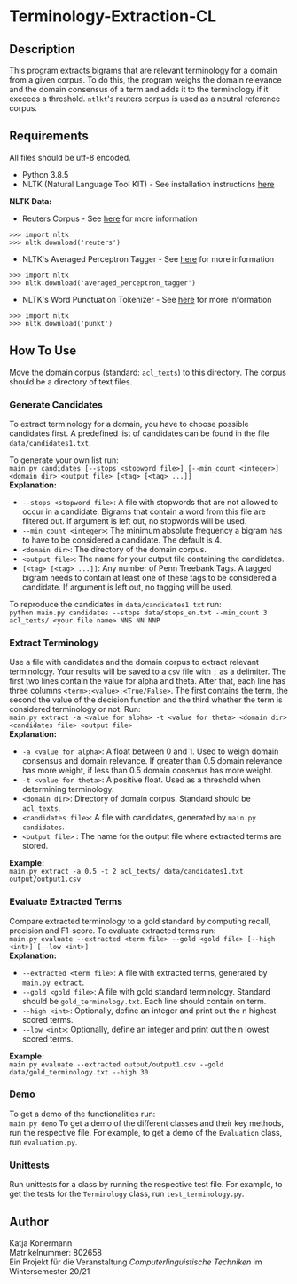 # Terminology-Extraction-CL

## Description
This program extracts bigrams that are relevant terminology for a domain from a given corpus. To do this, the program weighs the domain relevance and the domain consensus of a term and adds it to the terminology if it exceeds a threshold.
`ntlkt`'s reuters corpus is used as a neutral reference corpus.

## Requirements
All files should be utf-8 encoded.

+ Python 3.8.5
+ NLTK (Natural Language Tool KIT) - See installation instructions [here](https://www.nltk.org/install.html)<br>

__NLTK Data:__
+ Reuters Corpus - See [here](http://www.nltk.org/data.html) for more information
```
>>> import nltk
>>> nltk.download('reuters')
```
+ NLTK's Averaged Perceptron Tagger - See [here](http://www.nltk.org/data.html) for more information
```
>>> import nltk
>>> nltk.download('averaged_perceptron_tagger')
```
+ NLTK's Word Punctuation Tokenizer - See [here](http://www.nltk.org/data.html) for more information
```
>>> import nltk
>>> nltk.download('punkt')
```
## How To Use
Move the domain corpus (standard: `acl_texts`) to this directory. The corpus should be a directory of text files. 

### Generate Candidates
To extract terminology for a domain, you have to choose possible candidates first.
A predefined list of candidates can be found in the file `data/candidates1.txt`.<br>

To generate your own list run:<br>
`main.py candidates [--stops <stopword file>] [--min_count <integer>] <domain dir> <output file> [<tag> [<tag> ...]]`<br>
__Explanation:__
+ `--stops <stopword file>`: A file with stopwords that are not allowed to occur in a candidate. Bigrams that contain a word from this file are filtered out. If argument is left out, no stopwords will be used.
+ `--min_count <integer>`: The minimum absolute frequency a bigram has to have to be considered a candidate. The default is 4.
+ `<domain dir>`: The directory of the domain corpus.
+ `<output file>`: The name for your output file containing the candidates.
+ `[<tag> [<tag> ...]]`: Any number of Penn Treebank Tags. A tagged bigram needs to contain at least one of these tags to be considered a candidate. If argument is left out, no tagging will be used.<br>

To reproduce the candidates in `data/candidates1.txt` run:<br>
`python main.py candidates --stops data/stops_en.txt --min_count 3 acl_texts/ <your file name> NNS NN NNP`

### Extract Terminology
Use a file with candidates and the domain corpus to extract relevant terminology. Your results will be saved to a `csv` file with `;` as a delimiter. The first two lines contain the value for alpha and theta. After that, each line has three columns `<term>;<value>;<True/False>`. The first contains the term, the second the value of the decision function and the third whether the term is considered terminology or not. Run: <br>
`main.py extract -a <value for alpha> -t <value for theta> <domain dir> <candidates file> <output file>`<br>
__Explanation:__
+ `-a <value for alpha>`: A float between 0 and 1. Used to weigh domain consensus and domain relevance. If greater than 0.5 domain relevance has more weight, if less than 0.5 domain consenus has more weight.
+ `-t <value for theta>`: A positive float. Used as a threshold when determining terminology.
+ `<domain dir>`: Directory of domain corpus. Standard should be `acl_texts`.
+ `<candidates file>`: A file with candidates, generated by `main.py candidates`.
+ `<output file>` : The name for the output file where extracted terms are stored.

__Example:__<br>
`main.py extract -a 0.5 -t 2 acl_texts/ data/candidates1.txt output/output1.csv`

### Evaluate Extracted Terms
Compare extracted terminology to a gold standard by computing recall, precision and F1-score. To evaluate extracted terms run:<br>
`main.py evaluate --extracted <term file> --gold <gold file> [--high <int>] [--low <int>]`<br>
__Explanation:__
+ `--extracted <term file>`: A file with extracted terms, generated by `main.py extract`.
+ `--gold <gold file>`: A file with gold standard terminology. Standard should be `gold_terminology.txt`. Each line should contain on term.
+ `--high <int>`: Optionally, define an integer and print out the n highest scored terms.
+ `--low <int>`: Optionally, define an integer and print out the n lowest scored terms.

__Example:__<br>
`main.py evaluate --extracted output/output1.csv --gold data/gold_terminology.txt --high 30`

### Demo
To get a demo of the functionalities run:<br>
```main.py demo```
To get a demo of the different classes and their key methods, run the respective file. For example, to get a demo of the `Evaluation` class, run `evaluation.py`.

### Unittests
Run unittests for a class by running the respective test file. For example, to get the tests for the `Terminology` class, run `test_terminology.py`.

## Author
Katja Konermann<br>
Matrikelnummer: 802658<br>
Ein Projekt für die Veranstaltung _Computerlinguistische Techniken_ im Wintersemester 20/21